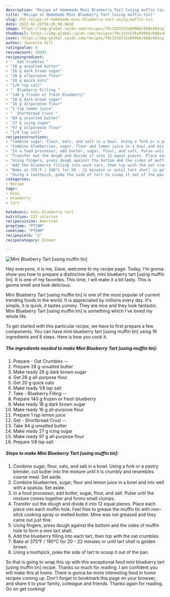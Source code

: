 ```yaml
---
description: "Recipe of Homemade Mini Blueberry Tart [using muffin tin]"
title: "Recipe of Homemade Mini Blueberry Tart [using muffin tin]"
slug: 935-recipe-of-homemade-mini-blueberry-tart-using-muffin-tin
date: 2022-02-26T16:26:50.060Z
image: https://img-global.cpcdn.com/recipes/f8c32d1535a099b6/680x482cq70/mini-blueberry-tart-using-muffin-tin-recipe-main-photo.jpg
thumbnail: https://img-global.cpcdn.com/recipes/f8c32d1535a099b6/680x482cq70/mini-blueberry-tart-using-muffin-tin-recipe-main-photo.jpg
cover: https://img-global.cpcdn.com/recipes/f8c32d1535a099b6/680x482cq70/mini-blueberry-tart-using-muffin-tin-recipe-main-photo.jpg
author: Jeanette Hill
ratingvalue: 4
reviewcount: 39491
recipeingredient:
- "  Oat Crumbles "
- "28 g unsalted butter"
- "26 g dark brown sugar"
- "28 g allpurpose flour"
- "20 g quick oats"
- "1/8 tsp salt"
- "  Blueberry Filling "
- "140 g frozen or fresh blueberry"
- "18 g dark brown sugar"
- "16 g allpurpose flour"
- "1 tsp lemon juice"
- "  Shortbread Crust "
- "84 g unsalted butter"
- "27 g icing sugar"
- "97 g allpurpose flour"
- "1/8 tsp salt"
recipeinstructions:
- "Combine sugar, flour, oats, and salt in a bowl. Using a fork or a pastry blender, cut butter into the mixture until it is crumbly and resembles coarse meal. Set aside."
- "Combine blueberries, sugar, flour and lemon juice in a bowl and mix well with a spatula. Set aside."
- "In a food processor, add butter, sugar, flour, and salt. Pulse until the mixture comes together and forms small clumps."
- "Transfer out the dough and divide it into 12 equal pieces. Place each piece into each muffin hole. Feel free to grease the muffin tin with non-stick cooking spray or melted butter. Mine was not greased and they came out just fine."
- "Using fingers, press dough against the bottom and the sides of muffin hole to form a mini tart shell."
- "Add the blueberry filling into each tart, then top with the oat crumbles."
- "Bake at 375°F / 190°C for 20 - 22 minutes or until tart shell is golden brown."
- "Using a toothpick, poke the side of tart to scoop it out of the pan."
categories:
- Recipe
tags:
- mini
- blueberry
- tart

katakunci: mini blueberry tart 
nutrition: 137 calories
recipecuisine: American
preptime: "PT29M"
cooktime: "PT59M"
recipeyield: "2"
recipecategory: Dinner

---
```



![Mini Blueberry Tart [using muffin tin]](https://img-global.cpcdn.com/recipes/f8c32d1535a099b6/680x482cq70/mini-blueberry-tart-using-muffin-tin-recipe-main-photo.jpg)

Hey everyone, it is me, Dave, welcome to my recipe page. Today, I'm gonna show you how to prepare a distinctive dish, mini blueberry tart [using muffin tin]. It is one of my favorites. This time, I will make it a bit tasty. This is gonna smell and look delicious.



Mini Blueberry Tart [using muffin tin] is one of the most popular of current trending foods in the world. It is appreciated by millions every day. It's simple, it is quick, it tastes yummy. They are nice and they look fantastic. Mini Blueberry Tart [using muffin tin] is something which I've loved my whole life.


To get started with this particular recipe, we have to first prepare a few components. You can have mini blueberry tart [using muffin tin] using 16 ingredients and 8 steps. Here is how you cook it.

<!--inarticleads1-->

##### The ingredients needed to make Mini Blueberry Tart [using muffin tin]:

1. Prepare  - Oat Crumbles --
1. Prepare 28 g unsalted butter
1. Make ready 26 g dark brown sugar
1. Get 28 g all-purpose flour
1. Get 20 g quick oats
1. Make ready 1/8 tsp salt
1. Take  - Blueberry Filling --
1. Prepare 140 g frozen or fresh blueberry
1. Make ready 18 g dark brown sugar
1. Make ready 16 g all-purpose flour
1. Prepare 1 tsp lemon juice
1. Get  - Shortbread Crust --
1. Take 84 g unsalted butter
1. Make ready 27 g icing sugar
1. Make ready 97 g all-purpose flour
1. Prepare 1/8 tsp salt




<!--inarticleads2-->

##### Steps to make Mini Blueberry Tart [using muffin tin]:

1. Combine sugar, flour, oats, and salt in a bowl. Using a fork or a pastry blender, cut butter into the mixture until it is crumbly and resembles coarse meal. Set aside.
1. Combine blueberries, sugar, flour and lemon juice in a bowl and mix well with a spatula. Set aside.
1. In a food processor, add butter, sugar, flour, and salt. Pulse until the mixture comes together and forms small clumps.
1. Transfer out the dough and divide it into 12 equal pieces. Place each piece into each muffin hole. Feel free to grease the muffin tin with non-stick cooking spray or melted butter. Mine was not greased and they came out just fine.
1. Using fingers, press dough against the bottom and the sides of muffin hole to form a mini tart shell.
1. Add the blueberry filling into each tart, then top with the oat crumbles.
1. Bake at 375°F / 190°C for 20 - 22 minutes or until tart shell is golden brown.
1. Using a toothpick, poke the side of tart to scoop it out of the pan.




So that is going to wrap this up with this exceptional food mini blueberry tart [using muffin tin] recipe. Thanks so much for reading. I am confident you will make this at home. There is gonna be more interesting food in home recipes coming up. Don't forget to bookmark this page on your browser, and share it to your family, colleague and friends. Thanks again for reading. Go on get cooking!
